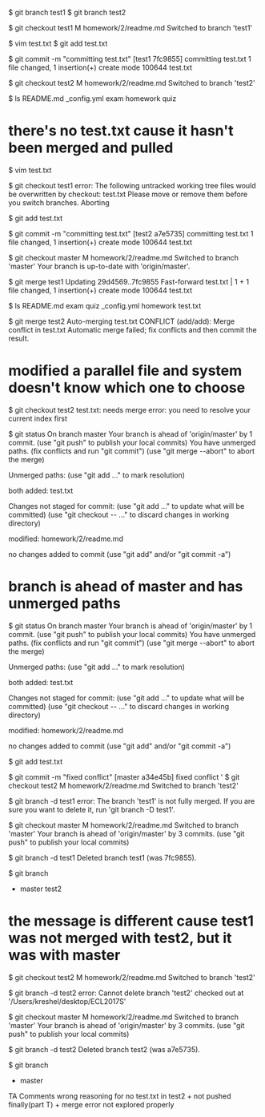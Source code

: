 $ git branch test1
$ git branch test2

$ git checkout test1
M	homework/2/readme.md
Switched to branch 'test1'

$ vim test.txt
$ git add test.txt

$ git commit -m "committing test.txt"
[test1 7fc9855] committing test.txt
1 file changed, 1 insertion(+)
create mode 100644 test.txt

$ git checkout test2
M	homework/2/readme.md
Switched to branch 'test2'

$ ls
README.md	_config.yml	exam		homework	quiz

# there's no test.txt cause it hasn't been merged and pulled

$ vim test.txt

$ git checkout test1
error: The following untracked working tree files would be overwritten by checkout:
test.txt
Please move or remove them before you switch branches.
Aborting

$ git add test.txt

$ git commit -m "committing test.txt"
[test2 a7e5735] committing test.txt
1 file changed, 1 insertion(+)
create mode 100644 test.txt

$ git checkout master
M	homework/2/readme.md
Switched to branch 'master'
Your branch is up-to-date with 'origin/master'.

$ git merge test1
Updating 29d4569..7fc9855
Fast-forward
test.txt | 1 +
1 file changed, 1 insertion(+)
create mode 100644 test.txt

$ ls
README.md	exam		quiz
_config.yml	homework	test.txt

$ git merge test2
Auto-merging test.txt
CONFLICT (add/add): Merge conflict in test.txt
Automatic merge failed; fix conflicts and then commit the result.

# modified a parallel file and system doesn't know which one to choose

$ git checkout test2
test.txt: needs merge
error: you need to resolve your current index first

$ git status
On branch master
Your branch is ahead of 'origin/master' by 1 commit.
(use "git push" to publish your local commits)
You have unmerged paths.
(fix conflicts and run "git commit")
(use "git merge --abort" to abort the merge)

Unmerged paths:
(use "git add <file>..." to mark resolution)

both added:      test.txt

Changes not staged for commit:
(use "git add <file>..." to update what will be committed)
(use "git checkout -- <file>..." to discard changes in working directory)

modified:   homework/2/readme.md

no changes added to commit (use "git add" and/or "git commit -a")

# branch is ahead of master and has unmerged paths

$ git status
On branch master
Your branch is ahead of 'origin/master' by 1 commit.
(use "git push" to publish your local commits)
You have unmerged paths.
(fix conflicts and run "git commit")
(use "git merge --abort" to abort the merge)

Unmerged paths:
(use "git add <file>..." to mark resolution)

both added:      test.txt

Changes not staged for commit:
(use "git add <file>..." to update what will be committed)
(use "git checkout -- <file>..." to discard changes in working directory)

modified:   homework/2/readme.md

no changes added to commit (use "git add" and/or "git commit -a")

$ git add test.txt

$ git commit -m "fixed conflict"
[master a34e45b] fixed conflict
'
$ git checkout test2
M	homework/2/readme.md
Switched to branch 'test2'

$ git branch -d test1
error: The branch 'test1' is not fully merged.
If you are sure you want to delete it, run 'git branch -D test1'.

$ git checkout master
M	homework/2/readme.md
Switched to branch 'master'
Your branch is ahead of 'origin/master' by 3 commits.
(use "git push" to publish your local commits)

$ git branch -d test1
Deleted branch test1 (was 7fc9855).

$ git branch
* master
test2

# the message is different cause test1 was not merged with test2, but it was with master

$ git checkout test2
M	homework/2/readme.md
Switched to branch 'test2'

$ git branch -d test2
error: Cannot delete branch 'test2' checked out at '/Users/kreshel/desktop/ECL2017S'

$ git checkout master
M	homework/2/readme.md
Switched to branch 'master'
Your branch is ahead of 'origin/master' by 3 commits.
(use "git push" to publish your local commits)

$ git branch -d test2
Deleted branch test2 (was a7e5735).

$ git branch
* master

TA Comments
wrong reasoning for no test.txt in test2 + not pushed finally(part T) + merge error not explored properly
